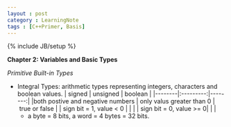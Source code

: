 ```yaml
---
layout : post
category : LearningNote
tags : [C++Primer, Basis]
---
```

{% include JB/setup %}

**Chapter 2: Variables and Basic Types**

*Primitive Built-in Types*

- Integral Types: arithmetic types representing integers, characters and boolean values.
    | signed | unsigned | boolean | 
    |--------|:---------:|--------:|
    |both postive and negative numbers | only valus greater than 0 | true or false |
    | sign bit = 1, value < 0 | | |
    | sign bit = 0, value >= 0| | |
    * a byte = 8 bits, a word = 4 bytes = 32 bits.